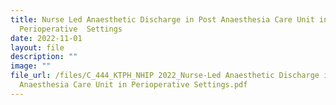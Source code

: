 ```yaml
---
title: Nurse Led Anaesthetic Discharge in Post Anaesthesia Care Unit in
  Perioperative  Settings
date: 2022-11-01
layout: file
description: ""
image: ""
file_url: /files/C_444_KTPH_NHIP 2022_Nurse-Led Anaesthetic Discharge in Post
  Anaesthesia Care Unit in Perioperative Settings.pdf
---
```

